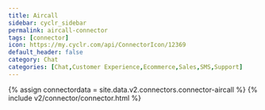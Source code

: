 ```yaml
---
title: Aircall
sidebar: cyclr_sidebar
permalink: aircall-connector
tags: [connector]
icon: https://my.cyclr.com/api/ConnectorIcon/12369
default_header: false
category: Chat
categories: [Chat,Customer Experience,Ecommerce,Sales,SMS,Support]
---
```

{% assign connectordata = site.data.v2.connectors.connector-aircall %}
{% include v2/connector/connector.html %}	